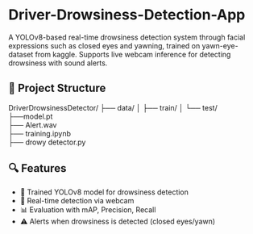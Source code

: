# Driver-Drowsiness-Detection-App
A YOLOv8-based real-time drowsiness detection system through facial expressions such as closed eyes and yawning, trained on yawn-eye-dataset from kaggle. Supports live webcam inference for detecting drowsiness with sound alerts.

## 📁 Project Structure
DriverDrowsinessDetector/
├── data/
│   ├── train/
│   └── test/
├──model.pt    
├── Alert.wav  
├── training.ipynb            
├── drowy detector.py

## 🔍 Features
- 🧠 Trained YOLOv8 model for drowsiness detection
- 🎥 Real-time detection via webcam
- 📊 Evaluation with mAP, Precision, Recall
- ⚠️ Alerts when drowsiness is detected (closed eyes/yawn)
